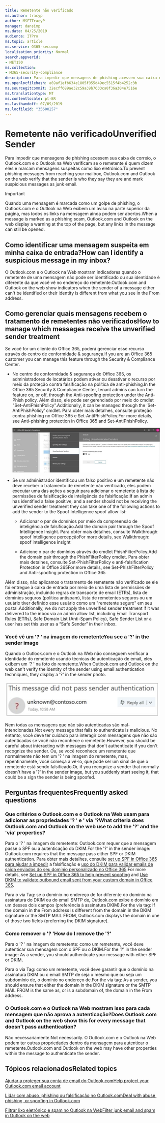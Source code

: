 ```yaml
---
title: Remetente não verificado
ms.author: tracyp
author: MSFTTracyP
manager: dansimp
ms.date: 04/25/2019
audience: ITPro
ms.topic: article
ms.service: O365-seccomp
localization_priority: Normal
search.appverid:
- MET150
ms.collection:
- M365-security-compliance
description: Para impedir que mensagens de phishing acessem sua caixa de correio, o Outlook.com e o Outlook na Web verificam se o remetente é quem dizem eles e marcam mensagens suspeitas como lixo eletrônico.
ms.openlocfilehash: a69af1efb634e1805f055d49ec5515f4b4252c3b
ms.sourcegitcommit: 32ecff689ae32c59a39b7633ca0f36a304e7516e
ms.translationtype: MT
ms.contentlocale: pt-BR
ms.lasthandoff: 07/09/2019
ms.locfileid: "35600257"
---
```

# <a name="unverified-sender"></a><span data-ttu-id="a781e-103">Remetente não verificado</span><span class="sxs-lookup"><span data-stu-id="a781e-103">Unverified Sender</span></span>

<span data-ttu-id="a781e-104">Para impedir que mensagens de phishing acessem sua caixa de correio, o Outlook.com e o Outlook na Web verificam se o remetente é quem dizem eles e marcam mensagens suspeitas como lixo eletrônico.</span><span class="sxs-lookup"><span data-stu-id="a781e-104">To prevent phishing messages from reaching your mailbox, Outlook.com and Outlook on the web verify that the sender is who they say they are and mark suspicious messages as junk email.</span></span>

> [!IMPORTANT]
> <span data-ttu-id="a781e-105">Quando uma mensagem é marcada como um golpe de phishing, o Outlook.com e o Outlook na Web exibem um aviso na parte superior da página, mas todos os links na mensagem ainda podem ser abertos.</span><span class="sxs-lookup"><span data-stu-id="a781e-105">When a message is marked as a phishing scam, Outlook.com and Outlook on the web display a warning at the top of the page, but any links in the message can still be opened.</span></span>

## <a name="how-can-i-identify-a-suspicious-message-in-my-inbox"></a><span data-ttu-id="a781e-106">Como identificar uma mensagem suspeita em minha caixa de entrada?</span><span class="sxs-lookup"><span data-stu-id="a781e-106">How can I identify a suspicious message in my inbox?</span></span>

<span data-ttu-id="a781e-107">O Outlook.com e o Outlook na Web mostram indicadores quando o remetente de uma mensagem não pode ser identificado ou sua identidade é diferente da que você vê no endereço do remetente.</span><span class="sxs-lookup"><span data-stu-id="a781e-107">Outlook.com and Outlook on the web show indicators when the sender of a message either can't be identified or their identity is different from what you see in the From address.</span></span>

## <a name="how-to-manage-which-messages-receive-the-unverified-sender-treatment"></a><span data-ttu-id="a781e-108">Como gerenciar quais mensagens recebem o tratamento de remetentes não verificados</span><span class="sxs-lookup"><span data-stu-id="a781e-108">How to manage which messages receive the unverified sender treatment</span></span> 

<span data-ttu-id="a781e-109">Se você for um cliente do Office 365, poderá gerenciar esse recurso através do centro de conformidade & segurança.</span><span class="sxs-lookup"><span data-stu-id="a781e-109">If you are an Office 365 customer you can manage this feature through the Security & Compliance Center.</span></span> 

- <span data-ttu-id="a781e-110">No centro de conformidade & segurança do Office 365, os administradores de locatários podem ativar ou desativar o recurso por meio da proteção contra falsificação na política de anti-phishing.</span><span class="sxs-lookup"><span data-stu-id="a781e-110">In the Office 365 Security & Compliance Center, tenant admins can turn the feature on, or off, through the Anti-spoofing protection under the Anti-Phish policy.</span></span> <span data-ttu-id="a781e-111">Além disso, ele pode ser gerenciado por meio do cmdlet "Set-AntiPhishPolicy".</span><span class="sxs-lookup"><span data-stu-id="a781e-111">Additionally, it can be managed through the ‘Set-AntiPhishPolicy’ cmdlet.</span></span> <span data-ttu-id="a781e-112">Para obter mais detalhes, consulte proteção contra phishing no Office 365 e Set-AntiPhishPolicy.</span><span class="sxs-lookup"><span data-stu-id="a781e-112">For more details, see Anti-phishing protection in Office 365 and Set-AntiPhishPolicy.</span></span>

    ![Edição de remetentes não autenticados na interface gráfica.](media/unverified-sender-article-editing-unauthenticated-senders.jpg)

- <span data-ttu-id="a781e-114">Se um administrador identificou um falso positivo e um remetente não deve receber o tratamento de remetente não verificado, eles podem executar uma das ações a seguir para adicionar o remetente à lista de permissões de falsificação de inteligência de falsificação:</span><span class="sxs-lookup"><span data-stu-id="a781e-114">If an admin has identified a false positive, and a sender should not be receiving the unverified sender treatment they can take one of the following actions to add the sender to the Spoof Intelligence spoof allow list:</span></span>
        
    - <span data-ttu-id="a781e-115">Adicionar o par de domínios por meio da compreensão de inteligência de falsificação.</span><span class="sxs-lookup"><span data-stu-id="a781e-115">Add the domain pair through the Spoof Intelligence Insight.</span></span> <span data-ttu-id="a781e-116">Para obter mais detalhes, consulte Walkthrough: spoof Intelligence percepção</span><span class="sxs-lookup"><span data-stu-id="a781e-116">For more details, see Walkthrough: spoof intelligence insight</span></span>
                
    - <span data-ttu-id="a781e-117">Adicione o par de domínios através do cmdlet PhishFilterPolicy.</span><span class="sxs-lookup"><span data-stu-id="a781e-117">Add the domain pair through the PhishFilterPolicy cmdlet.</span></span> <span data-ttu-id="a781e-118">Para obter mais detalhes, consulte Set-PhishFilterPolicy e anti-falsification Protection in Office 365</span><span class="sxs-lookup"><span data-stu-id="a781e-118">For more details, see Set-PhishFilterPolicy and Anti-spoofing protection in Office 365</span></span>

<span data-ttu-id="a781e-119">Além disso, não aplicamos o tratamento de remetente não verificado se ele foi entregue à caixa de entrada por meio de uma lista de permissões de administração, incluindo regras de transporte de email (ETRs), lista de domínios seguros (política antispam), lista de remetentes seguros ou um usuário tiver definido esse usuário como um "remetente seguro" em seu postal.</span><span class="sxs-lookup"><span data-stu-id="a781e-119">Additionally, we do not apply the unverified sender treatment if it was delivered to the inbox via an admin allow list, including Email Transport Rules (ETRs), Safe Domain List (Anti-Spam Policy), Safe Sender List or a user has set this user as a “Safe Sender” in their inbox.</span></span>

### <a name="you-see-a--in-the-sender-image"></a><span data-ttu-id="a781e-120">Você vê um '? ' na imagem do remetente</span><span class="sxs-lookup"><span data-stu-id="a781e-120">You see a '?' in the sender image</span></span>

<span data-ttu-id="a781e-121">Quando o Outlook.com e o Outlook na Web não conseguem verificar a identidade do remetente usando técnicas de autenticação de email, eles exibem um '? ' na foto do remetente.</span><span class="sxs-lookup"><span data-stu-id="a781e-121">When Outlook.com and Outlook on the web can't verify the identity of the sender using email authentication techniques, they display a '?' in the sender photo.</span></span> 

![A mensagem não passou na verificação](media/message-did-not-pass-verification.jpg)

<span data-ttu-id="a781e-123">Nem todas as mensagens que não são autenticadas são mal-intencionadas.</span><span class="sxs-lookup"><span data-stu-id="a781e-123">Not every message that fails to authenticate is malicious.</span></span> <span data-ttu-id="a781e-124">No entanto, você deve ter cuidado para interagir com mensagens que não são autenticadas se você não reconhece o remetente.</span><span class="sxs-lookup"><span data-stu-id="a781e-124">However, you should be careful about interacting with messages that don't authenticate if you don't recognize the sender.</span></span> <span data-ttu-id="a781e-125">Ou, se você reconhece um remetente que normalmente não tem um '? ' na imagem do remetente, mas, repentinamente, você começa a vê-lo, que pode ser um sinal de que o remetente está sendo falsificado.</span><span class="sxs-lookup"><span data-stu-id="a781e-125">Or, if you recognize a sender that normally doesn't have a '?' in the sender image, but you suddenly start seeing it, that could be a sign the sender is being spoofed.</span></span>

## <a name="frequently-asked-questions"></a><span data-ttu-id="a781e-126">Perguntas frequentes</span><span class="sxs-lookup"><span data-stu-id="a781e-126">Frequently asked questions</span></span>

### <a name="what-criteria-does-outlookcom-and-outlook-on-the-web-use-to-add-the--and-the-via-properties"></a><span data-ttu-id="a781e-127">Que critérios o Outlook.com e o Outlook na Web usam para adicionar as propriedades '? ' e ' via '?</span><span class="sxs-lookup"><span data-stu-id="a781e-127">What criteria does Outlook.com and Outlook on the web use to add the '?' and the 'via' properties?</span></span>

<span data-ttu-id="a781e-128">Para o '? ' na imagem do remetente: Outlook.com requer que a mensagem passe o SPF ou a autenticação do DKIM.</span><span class="sxs-lookup"><span data-stu-id="a781e-128">For the '?' in the sender image:  Outlook.com requires that the message pass either SPF or DKIM authentication.</span></span> <span data-ttu-id="a781e-129">Para obter mais detalhes, consulte [set up SPF in Office 365 para ajudar a impedir](set-up-spf-in-office-365-to-help-prevent-spoofing.md) a falsificação e [uso do DKIM para validar emails de saída enviados do seu domínio personalizado no Office 365](use-dkim-to-validate-outbound-email.md).</span><span class="sxs-lookup"><span data-stu-id="a781e-129">For more details, see [Set up SPF in Office 365 to help prevent spoofing](set-up-spf-in-office-365-to-help-prevent-spoofing.md) and [Use DKIM to validate outbound email sent from your custom domain in Office 365](use-dkim-to-validate-outbound-email.md).</span></span>

<span data-ttu-id="a781e-130">Para o via Tag: se o domínio no endereço de for diferente do domínio na assinatura do DKIM ou do email SMTP de, Outlook.com exibe o domínio em um desses dois campos (preferência à assinatura DKIM).</span><span class="sxs-lookup"><span data-stu-id="a781e-130">For the via tag: If the domain in the From address is different from the domain in the DKIM signature or the SMTP MAIL FROM, Outlook.com displays the domain in one of those two fields (preferring the DKIM signature).</span></span>

### <a name="how-do-i-remove-the-"></a><span data-ttu-id="a781e-131">Como remover o '? '</span><span class="sxs-lookup"><span data-stu-id="a781e-131">How do I remove the '?'</span></span>

<span data-ttu-id="a781e-132">Para o '? ' na imagem do remetente: como um remetente, você deve autenticar sua mensagem com o SPF ou o DKIM.</span><span class="sxs-lookup"><span data-stu-id="a781e-132">For the '?' in the sender image: As a sender, you should authenticate your message with either SPF or DKIM.</span></span>

<span data-ttu-id="a781e-133">Para o via Tag: como um remetente, você deve garantir que o domínio na assinatura DKIM ou o email SMTP de seja o mesmo que ou seja um subdomínio de, o domínio no endereço de.</span><span class="sxs-lookup"><span data-stu-id="a781e-133">For the via tag: As a sender, you should ensure that either the domain in the DKIM signature or the SMTP MAIL FROM is the same as, or is a subdomain of, the domain in the From address.</span></span>

### <a name="does-outlookcom-and-outlook-on-the-web-show-this-for-every-message-that-doesnt-pass-authentication"></a><span data-ttu-id="a781e-134">O Outlook.com e o Outlook na Web mostram isso para cada mensagem que não aprova a autenticação?</span><span class="sxs-lookup"><span data-stu-id="a781e-134">Does Outlook.com and Outlook on the web show this for every message that doesn’t pass authentication?</span></span>

<span data-ttu-id="a781e-135">Não necessariamente.</span><span class="sxs-lookup"><span data-stu-id="a781e-135">Not necessarily.</span></span> <span data-ttu-id="a781e-136">O Outlook.com e o Outlook na Web podem ter outras propriedades dentro da mensagem para autenticar o remetente.</span><span class="sxs-lookup"><span data-stu-id="a781e-136">Outlook.com and Outlook on the web may have other properties within the message to authenticate the sender.</span></span>

## <a name="related-topics"></a><span data-ttu-id="a781e-137">Tópicos relacionados</span><span class="sxs-lookup"><span data-stu-id="a781e-137">Related topics</span></span>

[<span data-ttu-id="a781e-138">Ajudar a proteger sua conta de email do Outlook.com</span><span class="sxs-lookup"><span data-stu-id="a781e-138">Help protect your Outlook.com email account</span></span>](https://support.office.com/article/a4f20fc5-4307-4ece-8231-6d4d4bd8a9ba)

[<span data-ttu-id="a781e-139">Lidar com abuso, phishing ou falsificação no Outlook.com</span><span class="sxs-lookup"><span data-stu-id="a781e-139">Deal with abuse, phishing, or spoofing in Outlook.com</span></span>](https://support.office.com/article/0d882ea5-eedc-4bed-aebc-079ffa1105a3)

[<span data-ttu-id="a781e-140">Filtrar lixo eletrônico e spam no Outlook na Web</span><span class="sxs-lookup"><span data-stu-id="a781e-140">Filter junk email and spam in Outlook on the web</span></span>](https://support.office.com/article/db786e79-54e2-40cc-904f-d89d57b7f41d)
